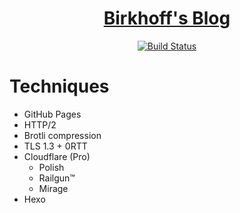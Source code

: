 # <div align="center"><a title="Go to my blog" href="https://blog.birkhoff.me">Birkhoff's Blog<a/></div>

<p align="center">
<a href="https://travis-ci.org/BirkhoffLee/blog.birkhoff.me"><img alt="Build Status" src="https://img.shields.io/travis/BirkhoffLee/blog.birkhoff.me.svg?style=flat-square"/></a>
</p>

# Techniques

* GitHub Pages
* HTTP/2
* Brotli compression
* TLS 1.3 + 0RTT
* Cloudflare (Pro)
  * Polish
  * Railgun™
  * Mirage 
* Hexo
